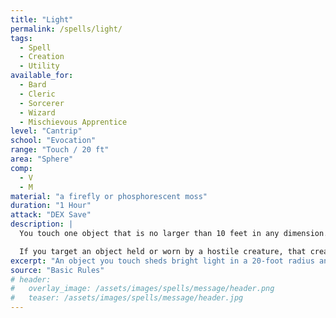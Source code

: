 ```yaml
---
title: "Light"
permalink: /spells/light/
tags:
  - Spell
  - Creation
  - Utility
available_for:
  - Bard
  - Cleric
  - Sorcerer
  - Wizard
  - Mischievous Apprentice
level: "Cantrip"
school: "Evocation"
range: "Touch / 20 ft"
area: "Sphere"
comp:
  - V
  - M
material: "a firefly or phosphorescent moss"
duration: "1 Hour"
attack: "DEX Save"
description: |
  You touch one object that is no larger than 10 feet in any dimension. Until the spell ends, the object sheds bright light in a 20-foot radius and dim light for an additional 20 feet. The light can be colored as you like. Completely covering the object with something opaque blocks the light. The spell ends if you cast it again or dismiss it as an action.

  If you target an object held or worn by a hostile creature, that creature must succeed on a Dexterity saving throw to avoid the spell.
excerpt: "An object you touch sheds bright light in a 20-foot radius and dim light for an additional 20 feet."
source: "Basic Rules"
# header:
#   overlay_image: /assets/images/spells/message/header.png
#   teaser: /assets/images/spells/message/header.jpg
---
```


